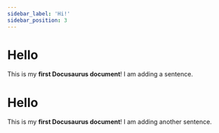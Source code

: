 ```yaml
---
sidebar_label: 'Hi!'
sidebar_position: 3
---
```


# Hello

This is my **first Docusaurus document**!
I am adding a sentence.


# Hello

This is my **first Docusaurus document**!
I am adding another sentence.
